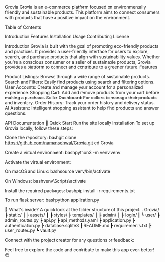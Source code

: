 Grovia
Grovia is an e-commerce platform focused on environmentally friendly and sustainable products. This platform aims to connect consumers with products that have a positive impact on the environment.

Table of Contents

Introduction
Features
Installation
Usage
Contributing
License

Introduction
Grovia is built with the goal of promoting eco-friendly products and practices. It provides a user-friendly interface for users to explore, search, and purchase products that align with sustainability values. Whether you're a conscious consumer or a seller of sustainable products, Grovia provides a platform to connect and contribute to a greener future.
Features

Product Listings: Browse through a wide range of sustainable products.
Search and Filters: Easily find products using search and filtering options.
User Accounts: Create and manage your account for a personalized experience.
Shopping Cart: Add and remove products from your cart before making a purchase.
Seller Dashboard: For sellers to manage their products and inventory.
Order History: Track your order history and delivery status.
AI Assistant: Intelligent shopping assistant to help find products and answer questions.

API Documentation
:rocket: Quick Start
Run the site locally
Installation
To set up Grovia locally, follow these steps:

Clone the repository:
bashgit clone https://github.com/namansehwal/Grovia.git
cd Grovia

Create a virtual environment:
bashpython3 -m venv venv

Activate the virtual environment:

On macOS and Linux:
bashsource venv/bin/activate

On Windows:
bashvenv\Scripts\activate



Install the required packages:
bashpip install -r requirements.txt

To run flask server:
bashpython application.py


:open_file_folder: What's inside?
A quick look at the folder structure of this project.
.
Grovia/
┣ static/
┃ ┣ assets/
┃ ┣ styles/
┣ templates/
┃ ┣ admin/
┃ ┣ login/
┃ ┗ user/
┣ admin_routes.py
┣ api.py
┣ api_methods.yaml
┣ application.py
┣ authentication.py
┣ database.sqlite3
┣ README.md
┣ requirements.txt
┣ user_routes.py
┗ vault.py


Connect with the project creator for any questions or feedback:


Feel free to explore the code and contribute to make this app even better! 😊